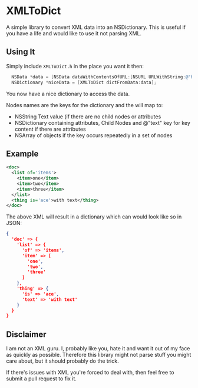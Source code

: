 # XMLToDict

A simple library to convert XML data into an NSDictionary.  This is useful if
you have a life and would like to use it not parsing XML.

## Using It

Simply include `XMLToDict.h` in the place you want it then:

```objectivec
  NSData *data = [NSData dataWithContentsOfURL:[NSURL URLWithString:@"http:/example.com/foo.xml"]];
  NSDictionary *niceData = [XMLToDict dictFromData:data];
```

You now have a nice dictionary to access the data.

Nodes names are the keys for the dictionary and the will map to:
* NSString Text value (if there are no child nodes or attributes
* NSDictionary containing attributes, Child Nodes and @"text" key for key content
  if there are attributes
* NSArray of objects if the key occurs repeatedly in a set of nodes

## Example

```xml
<doc>
  <list of='items'>
    <item>one</item>
    <item>two</item>
    <item>three</item>
  </list>
  <thing is='ace'>with text</thing>
</doc>
```

The above XML will result in a dictionary which can would look like so in
JSON:

```json
{
  'doc' => {
    'list' => {
      'of' => 'items',
      'item' => [
        'one',
        'two',
        'three'
      ]
    },
    'thing' => {
      'is' => 'ace',
      'text' => 'with text'
    }
  }
}
```

## Disclaimer

I am not an XML guru.  I, probably like you, hate it and want it out of my
face as quickly as possible.  Therefore this library might not parse stuff
you might care about, but it should probably do the trick.

If there's issues with XML you're forced to deal with, then feel free to
submit a pull request to fix it.

